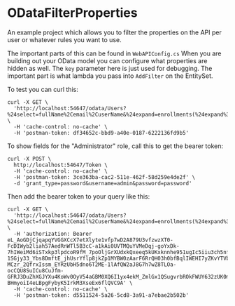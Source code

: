 # ODataFilterProperties
An example project which allows you to filter the properties on the API per user or whatever rules you want to use.

The important parts of this can be found in `WebAPIConfig.cs` When you are building out your OData model you can configure what properties are hidden as well.
The `key` parameter here is just used for debugging. The important part is what lambda you pass into `AddFilter` on the EntitySet.

To test you can curl this:
```
curl -X GET \
  'http://localhost:54647/odata/Users?%24select=fullName%2Cemail%2CuserName&%24expand=enrollments(%24expand%3Dcourse)' \
  -H 'cache-control: no-cache' \
  -H 'postman-token: df34652c-bbd9-a40e-0187-6222136fd9b5'
```

To show fields for the "Administrator" role, call this to get the bearer token:
```
curl -X POST \
  http://localhost:54647/Token \
  -H 'cache-control: no-cache' \
  -H 'postman-token: 3ce363ba-cac2-511e-462f-58d259e4de2f' \
  -d 'grant_type=password&username=admin&password=password'
```

Then add the bearer token to your query like this:
```
curl -X GET \
  'http://localhost:54647/odata/Users?%24select=fullName%2Cemail%2CuserName&%24expand=enrollments(%24expand%3Dcourse)' \
  -H 'authorization: Bearer eL_AoGDjCjqapqYVGGXCcX7etXlyte1vfp7wD2A879U3vfzwzXT0-FcDIWyb2liah57AedRnWTl5B3cC-a1kAi0UVTMQuYVMeDqj-goYxDk-7hIWeiMd6iSTxkp3lpdcoR9fM_7poOljGrXUdxkQxeeq5kUKxknnhe951ugIc5iiu3ch5nf-1SGjy33_Ybs8DmftE_jhUsrYflp8jkZp1MYBW0zAarF6RrQH03h0bfBqlIWEHI7yZKvYTVbjLUxgzfyUsOyLgkaQ40_hMtiTwgQ3R12BS1tf6WrA8UtgUaVFdu6ch3IdkrWkOg-MCzr_2QfrxIssm_EYRzUbH5dno6T2ME-1lAfQW2aJ8G7h7wZ8TLOa-ocCQU8SuICu8CuJfm-GFRJ3DuZhXGJYXu4KoWv0OyV54aGBM0XQ6I1yx4ekM_ZmlGx1QSugvrbROkFWUY632zUK0mBeDQosHsUnkJm57KbENPR_kzIC4lUuOUmIxgKY-BHmyoiI4eLBpgFybyK5IrkM3XseEx6flQVC9A' \
  -H 'cache-control: no-cache' \
  -H 'postman-token: d5511524-5a26-5cd8-3a91-a7ebae2b502b'
```

